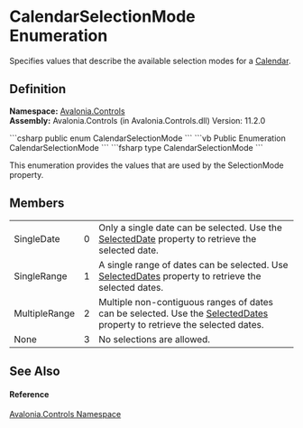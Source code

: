 # CalendarSelectionMode Enumeration


Specifies values that describe the available selection modes for a <a href="T_Avalonia_Controls_Calendar">Calendar</a>.



## Definition
**Namespace:** <a href="N_Avalonia_Controls">Avalonia.Controls</a>  
**Assembly:** Avalonia.Controls (in Avalonia.Controls.dll) Version: 11.2.0

<Tabs groupId="api-code-preview">
<TabItem value="csharp" label="C#">
```csharp
public enum CalendarSelectionMode
```
</TabItem>
<TabItem value="vb" label="VB">
```vb
Public Enumeration CalendarSelectionMode
```
</TabItem>
<TabItem value="fsharp" label="F#">
```fsharp
type CalendarSelectionMode
```
</TabItem>
</Tabs>

This enumeration provides the values that are used by the SelectionMode property.

## Members
<table>
<tr>
<td>SingleDate</td>
<td>0</td>
<td>Only a single date can be selected. Use the <a href="P_Avalonia_Controls_Calendar_SelectedDate">SelectedDate</a> property to retrieve the selected date.</td>
</tr>
<tr>
<td>SingleRange</td>
<td>1</td>
<td>A single range of dates can be selected. Use <a href="P_Avalonia_Controls_Calendar_SelectedDates">SelectedDates</a> property to retrieve the selected dates.</td>
</tr>
<tr>
<td>MultipleRange</td>
<td>2</td>
<td>Multiple non-contiguous ranges of dates can be selected. Use the <a href="P_Avalonia_Controls_Calendar_SelectedDates">SelectedDates</a> property to retrieve the selected dates.</td>
</tr>
<tr>
<td>None</td>
<td>3</td>
<td>No selections are allowed.</td>
</tr>
</table>

## See Also


#### Reference
<a href="N_Avalonia_Controls">Avalonia.Controls Namespace</a>  

